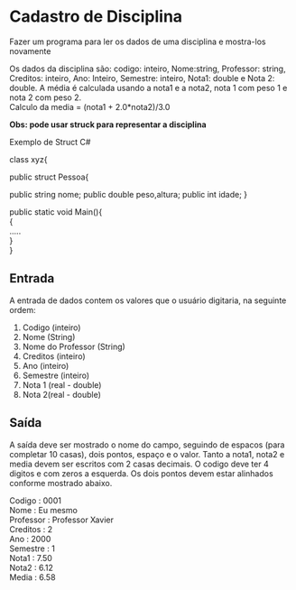 # Cadastro de Disciplina

Fazer um programa para ler os dados de uma disciplina e mostra-los novamente

Os dados da disciplina são: codigo: inteiro, Nome:string, Professor: string, Creditos: inteiro, Ano: Inteiro, Semestre: inteiro, Nota1: double e Nota 2: double. 
A média é calculada usando a nota1 e a nota2, nota 1 com peso 1 e nota 2 com peso 2.  
Calculo da media = (nota1 + 2.0*nota2)/3.0

**Obs: pode usar struck para representar a disciplina**   

Exemplo de Struct C#

class xyz{  
<p>public struct Pessoa{</p>  
public string nome;  
public double peso,altura;  
public int idade;  
}  

public static void Main(){  
{  
.....  
}  
}  

## Entrada
  A entrada de dados contem os valores que o usuário digitaria, na seguinte ordem:
  1. Codigo (inteiro)
  2. Nome (String)
  3. Nome do Professor (String)
  4. Creditos (inteiro)
  5. Ano (inteiro)
  6. Semestre (inteiro)
  7. Nota 1 (real - double)
  8. Nota 2(real - double)

## Saída
A saída deve ser mostrado o nome do campo, seguindo de espacos (para completar 10 casas), dois pontos, espaço e o valor. Tanto a nota1, nota2 e media devem ser escritos com 2 casas decimais. O codigo deve ter 4 digitos e com zeros a esquerda. Os dois pontos devem estar alinhados conforme mostrado abaixo. 
 
Codigo    : 0001  
Nome      : Eu mesmo  
Professor : Professor Xavier  
Creditos  : 2  
Ano       : 2000  
Semestre  : 1  
Nota1     : 7.50  
Nota2     : 6.12  
Media     : 6.58  
